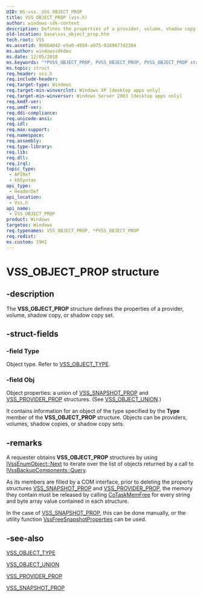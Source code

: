 ```yaml
---
UID: NS:vss._VSS_OBJECT_PROP
title: VSS_OBJECT_PROP (vss.h)
author: windows-sdk-content
description: Defines the properties of a provider, volume, shadow copy, or shadow copy set.
old-location: base\vss_object_prop.htm
tech.root: VSS
ms.assetid: 90664042-e9a0-4959-a975-9289477d2394
ms.author: windowssdkdev
ms.date: 12/05/2018
ms.keywords: "*PVSS_OBJECT_PROP, PVSS_OBJECT_PROP, PVSS_OBJECT_PROP structure pointer [VSS], VSS_OBJECT_PROP, VSS_OBJECT_PROP structure [VSS], _win32_vss_object_prop, base.vss_object_prop, vss/PVSS_OBJECT_PROP, vss/VSS_OBJECT_PROP"
ms.topic: struct
req.header: vss.h
req.include-header: 
req.target-type: Windows
req.target-min-winverclnt: Windows XP [desktop apps only]
req.target-min-winversvr: Windows Server 2003 [desktop apps only]
req.kmdf-ver: 
req.umdf-ver: 
req.ddi-compliance: 
req.unicode-ansi: 
req.idl: 
req.max-support: 
req.namespace: 
req.assembly: 
req.type-library: 
req.lib: 
req.dll: 
req.irql: 
topic_type:
 - APIRef
 - kbSyntax
api_type:
 - HeaderDef
api_location:
 - Vss.h
api_name:
 - VSS_OBJECT_PROP
product: Windows
targetos: Windows
req.typenames: VSS_OBJECT_PROP, *PVSS_OBJECT_PROP
req.redist: 
ms.custom: 19H1
---
```


# VSS_OBJECT_PROP structure


## -description


The <b>VSS_OBJECT_PROP</b> structure defines the 
    properties of a provider, volume, shadow copy, or shadow copy set.


## -struct-fields




### -field Type

Object type. Refer to <a href="https://docs.microsoft.com/windows/desktop/api/vss/ne-vss-_vss_object_type">VSS_OBJECT_TYPE</a>.


### -field Obj

Object properties: a union of <a href="https://docs.microsoft.com/windows/desktop/api/vss/ns-vss-_vss_snapshot_prop">VSS_SNAPSHOT_PROP</a> 
      and <a href="https://docs.microsoft.com/windows/desktop/api/vss/ns-vss-_vss_provider_prop">VSS_PROVIDER_PROP</a> structures. (See 
      <a href="https://docs.microsoft.com/windows/desktop/api/vss/ns-vss-__midl___midl_itf_vss_0000_0000_0001">VSS_OBJECT_UNION</a>.) 
     

It contains information for an object of the type specified by the <b>Type</b> member of 
      the <b>VSS_OBJECT_PROP</b> structure. Objects can be 
      providers, volumes, shadow copies, or shadow copy sets.


## -remarks



A requester obtains <b>VSS_OBJECT_PROP</b> structures by 
    using <a href="https://docs.microsoft.com/windows/desktop/api/vss/nf-vss-ivssenumobject-next">IVssEnumObject::Next</a> to iterate over the list 
    of objects returned by a call to 
    <a href="https://docs.microsoft.com/windows/desktop/api/vsbackup/nf-vsbackup-ivssbackupcomponents-query">IVssBackupComponents::Query</a>.

As its members are filled by a COM interface, prior to deleting the property structures 
    <a href="https://docs.microsoft.com/windows/desktop/api/vss/ns-vss-_vss_snapshot_prop">VSS_SNAPSHOT_PROP</a> and 
    <a href="https://docs.microsoft.com/windows/desktop/api/vss/ns-vss-_vss_provider_prop">VSS_PROVIDER_PROP</a>, the memory they contain must be 
    released by calling <a href="https://docs.microsoft.com/windows/desktop/api/combaseapi/nf-combaseapi-cotaskmemfree">CoTaskMemFree</a> for every string and 
    byte array value contained in each structure.

In the case of <a href="https://docs.microsoft.com/windows/desktop/api/vss/ns-vss-_vss_snapshot_prop">VSS_SNAPSHOT_PROP</a>, this can be done 
    manually, or the utility function 
    <a href="https://docs.microsoft.com/windows/desktop/api/vsbackup/nf-vsbackup-vssfreesnapshotproperties">VssFreeSnapshotProperties</a> can be used.




## -see-also




<a href="https://docs.microsoft.com/windows/desktop/api/vss/ne-vss-_vss_object_type">VSS_OBJECT_TYPE</a>



<a href="https://docs.microsoft.com/windows/desktop/api/vss/ns-vss-__midl___midl_itf_vss_0000_0000_0001">VSS_OBJECT_UNION</a>



<a href="https://docs.microsoft.com/windows/desktop/api/vss/ns-vss-_vss_provider_prop">VSS_PROVIDER_PROP</a>



<a href="https://docs.microsoft.com/windows/desktop/api/vss/ns-vss-_vss_snapshot_prop">VSS_SNAPSHOT_PROP</a>
 

 

